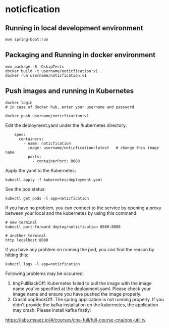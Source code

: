 # noticfication

## Running in local development environment

```
mvn spring-boot:run
```

## Packaging and Running in docker environment

```
mvn package -B -DskipTests
docker build -t username/noticfication:v1 .
docker run username/noticfication:v1
```

## Push images and running in Kubernetes

```
docker login 
# in case of docker hub, enter your username and password

docker push username/noticfication:v1
```

Edit the deployment.yaml under the /kubernetes directory:
```
    spec:
      containers:
        - name: noticfication
          image: username/noticfication:latest   # change this image name
          ports:
            - containerPort: 8080

```

Apply the yaml to the Kubernetes:
```
kubectl apply -f kubernetes/deployment.yaml
```

See the pod status:
```
kubectl get pods -l app=noticfication
```

If you have no problem, you can connect to the service by opening a proxy between your local and the kubernetes by using this command:
```
# new terminal
kubectl port-forward deploy/noticfication 8080:8080

# another terminal
http localhost:8080
```

If you have any problem on running the pod, you can find the reason by hitting this:
```
kubectl logs -l app=noticfication
```

Following problems may be occurred:

1. ImgPullBackOff:  Kubernetes failed to pull the image with the image name you've specified at the deployment.yaml. Please check your image name and ensure you have pushed the image properly.
1. CrashLoopBackOff: The spring application is not running properly. If you didn't provide the kafka installation on the kubernetes, the application may crash. Please install kafka firstly:

https://labs.msaez.io/#/courses/cna-full/full-course-cna/ops-utility

